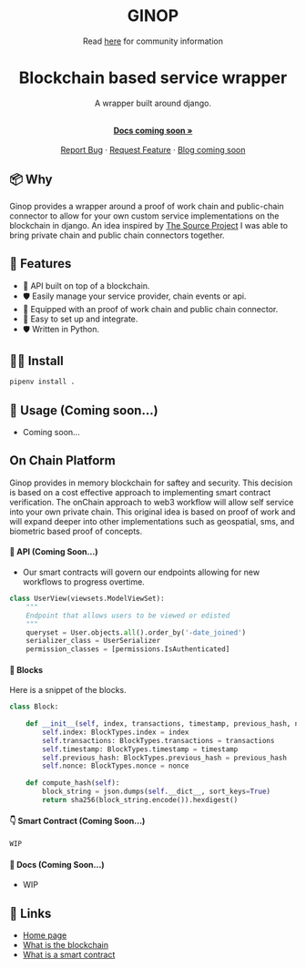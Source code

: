 <h1 align="center">GINOP</h1>

<p align="center">Read <a href="https://usesource.app">here</a> for community information</p>

</p>

<h1 align="center">Blockchain based service wrapper</h1>

<div align="center">
A wrapper built around django. 
</div>

  <p align="center">
    <br />
    <a href="https://github.com/cloudguruab/ginop"><strong>Docs coming soon »</strong></a>
    <br />
  <br/>
    <a href="https://github.com/cloudguruab/ginop/issues">Report Bug</a>
    ·
    <a href="https://github.com/cloudguruab/ginop/discussions">Request Feature</a>
    ·
    <a href="https://github.com/cloudguruab/ginop/">Blog coming soon</a>
  </p>
  
## 📦 Why
Ginop provides a wrapper around a proof of work chain and public-chain connector to allow for your own custom service implementations on the blockchain in django. An idea inspired by <a href="https://github.com/usesource/">The Source Project</a> I was able to bring private chain and public chain connectors together. 

## 💅 Features

- 🚀 API built on top of a blockchain.
- 🛡 Easily manage your service provider, chain events or api.
- 🚀 Equipped with an proof of work chain and public chain connector.
- 🚀 Easy to set up and integrate. 
- 🛡 Written in Python.


## 👨‍💻 Install

```bash
pipenv install .
```

## 🔨 Usage (Coming soon...)

- Coming soon...

## On Chain Platform 
Ginop provides in memory blockchain for saftey and security. This decision is based on a cost effective approach to implementing smart contract verification. The onChain approach to web3 workflow will allow self service into your own private chain. This original idea is based on proof of work and will expand deeper into other implementations such as geospatial, sms, and biometric based proof of concepts.

#### 📱 API (Coming Soon...)

- Our smart contracts will govern our endpoints allowing for new workflows to progress overtime.

```python
class UserView(viewsets.ModelViewSet):
    """
    Endpoint that allows users to be viewed or edisted
    """
    queryset = User.objects.all().order_by('-date_joined')
    serializer_class = UserSerializer
    permission_classes = [permissions.IsAuthenticated]
```

#### 🦄 Blocks

Here is a snippet of the blocks.

```python
class Block:
    
    def __init__(self, index, transactions, timestamp, previous_hash, nonce=0):
        self.index: BlockTypes.index = index
        self.transactions: BlockTypes.transactions = transactions
        self.timestamp: BlockTypes.timestamp = timestamp
        self.previous_hash: BlockTypes.previous_hash = previous_hash
        self.nonce: BlockTypes.nonce = nonce
    
    def compute_hash(self):
        block_string = json.dumps(self.__dict__, sort_keys=True)
        return sha256(block_string.encode()).hexdigest()
```

#### 👇 Smart Contract (Coming Soon...)

```python
WIP
```

#### 🌈 Docs (Coming Soon...)

- WIP

## 🔗 Links
- [Home page](https://usesource.app/)
- [What is the blockchain](https://kauri.io/#communities/Getting%20started%20with%20dapp%20development/blockchain-explained/)
- [What is a smart contract](https://kauri.io/#collections/Ethereum%20101/ethereum-101-part-5-the-smart-contract/)

